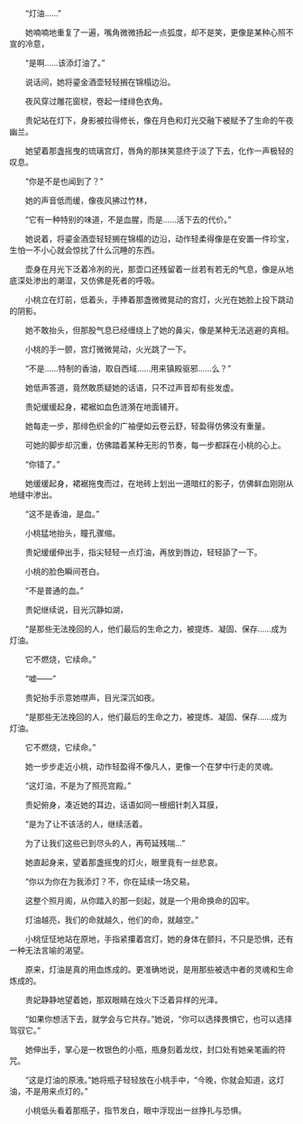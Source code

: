 　　“灯油……”

　　她喃喃地重复了一遍，嘴角微微扬起一点弧度，却不是笑，更像是某种心照不宣的冷意，

　　“是啊……该添灯油了。”

　　说话间，她将鎏金酒壶轻轻搁在锦榻边沿。

　　夜风穿过雕花窗棂，卷起一缕绯色衣角。

　　贵妃站在灯下，身影被拉得修长，像在月色和灯光交融下被赋予了生命的午夜幽兰。

　　她望着那盏摇曳的琉璃宫灯，唇角的那抹笑意终于淡了下去，化作一声极轻的叹息。

　　“你是不是也闻到了？”

　　她的声音低而缓，像夜风拂过竹林，

　　“它有一种特别的味道，不是血腥，而是……活下去的代价。”

　　她说着，将鎏金酒壶轻轻搁在锦榻的边沿，动作轻柔得像是在安置一件珍宝，生怕一不小心就会惊扰了什么沉睡的东西。

　　壶身在月光下泛着冷冽的光，那壶口还残留着一丝若有若无的气息，像是从地底深处渗出的潮湿，又仿佛是死者的呼吸。

　　小桃立在灯前，低着头，手捧着那盏微微晃动的宫灯，火光在她脸上投下跳动的阴影。

　　她不敢抬头，但那股气息已经缠绕上了她的鼻尖，像是某种无法逃避的真相。

　　小桃的手一颤，宫灯微微晃动，火光跳了一下。

　　“不是……特制的香油，取自西域……用来镇殿驱邪……么？”

　　她低声答道，竟然敢质疑她的话语，只不过声音却有些发虚。

　　贵妃缓缓起身，裙裾如血色涟漪在地面铺开。

　　她每走一步，那绯色织金的广袖便如云卷云舒，轻盈得仿佛没有重量。

　　可她的脚步却沉重，仿佛踏着某种无形的节奏，每一步都踩在小桃的心上。

　　“你错了。”

　　她缓缓起身，裙裾拖曳而过，在地砖上划出一道暗红的影子，仿佛鲜血刚刚从地缝中渗出。

　　“这不是香油，是血。”

　　小桃猛地抬头，瞳孔骤缩。

　　贵妃缓缓伸出手，指尖轻轻一点灯油，再放到唇边，轻轻舔了一下。

　　小桃的脸色瞬间苍白。

　　“不是普通的血。”

　　贵妃继续说，目光沉静如湖，

　　“是那些无法挽回的人，他们最后的生命之力，被提炼、凝固、保存……成为灯油。

　　它不燃烧，它续命。”

　　“嘘——”

　　贵妃抬手示意她噤声，目光深沉如夜。

　　“是那些无法挽回的人，他们最后的生命之力，被提炼、凝固、保存……成为灯油。

　　它不燃烧，它续命。”

　　她一步步走近小桃，动作轻盈得不像凡人，更像一个在梦中行走的灵魂。

　　“这灯油，不是为了照亮宫殿。”

　　贵妃俯身，凑近她的耳边，话语如同一根细针刺入耳膜，

　　“是为了让不该活的人，继续活着。

　　为了让我们这些已到尽头的人，再苟延残喘...”

　　她直起身来，望着那盏摇曳的灯火，眼里竟有一丝悲哀。

　　“你以为你在为我添灯？不，你在延续一场交易。

　　这整个照月阁，从你踏入的那一刻起，就是一个用命换命的囚牢。

　　灯油越亮，我们的命就越久，他们的命，就越空。”

　　小桃怔怔地站在原地，手指紧攥着宫灯，她的身体在颤抖，不只是恐惧，还有一种无法言喻的渴望。

　　原来，灯油是真的用血炼成的。更准确地说，是用那些被选中者的灵魂和生命炼成的。

　　贵妃静静地望着她，那双眼睛在烛火下泛着异样的光泽。

　　“如果你想活下去，就学会与它共存。”她说，“你可以选择畏惧它，也可以选择驾驭它。”

　　她伸出手，掌心是一枚银色的小瓶，瓶身刻着龙纹，封口处有她亲笔画的符咒。

　　“这是灯油的原液。”她将瓶子轻轻放在小桃手中，“今晚，你就会知道，这灯油，不是用来点灯的。”

　　小桃低头看着那瓶子，指节发白，眼中浮现出一丝挣扎与恐惧。